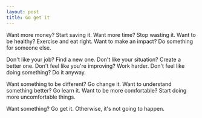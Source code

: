 ```yaml
---
layout: post
title: Go get it
---
```


Want more money? Start saving it. Want more time? Stop wasting it. Want to be healthy? Exercise and eat right. Want to make an impact? Do something for someone else.

Don't like your job? Find a new one. Don't like your situation? Create a better one. Don't feel like you're improving? Work harder. Don't feel like doing something? Do it anyway.

Want something to be different? Go change it. Want to understand something better? Go learn it. Want to be more comfortable? Start doing more uncomfortable things.

Want something? Go get it. Otherwise, it's not going to happen.
